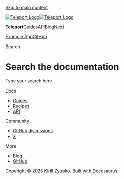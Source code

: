 [Skip to main content](#__docusaurus_skipToContent_fallback)

[![Teleport Logo](/react-native-teleport/img/logo.svg)![Teleport Logo](/react-native-teleport/img/logo.svg)](/react-native-teleport/.md)

[**Teleport**](/react-native-teleport/.md)[Guides](/react-native-teleport/docs/intro.md)[API](/react-native-teleport/docs/category/api-reference.md)[Blog](/react-native-teleport/blog)[Next](/react-native-teleport/docs/intro.md)

[Example App](https://github.com/kirillzyusko/react-native-teleport/tree/main/example)[GitHub](https://github.com/kirillzyusko/react-native-teleport)

Search

# Search the documentation

Type your search here

[](https://www.algolia.com/)

Docs

* [Guides](/react-native-teleport/docs/installation.md)
* [Recipes](/react-native-teleport/docs/category/recipes.md)
* [API](/react-native-teleport/docs/category/api-reference.md)

Community

* [GitHub discussions](https://github.com/kirillzyusko/react-native-teleport/discussions)
* [X](https://x.com/ziusko)

More

* [Blog](/react-native-teleport/blog)
* [GitHub](https://github.com/kirillzyusko/react-native-teleport)

Copyright © 2025 Kirill Zyusko. Built with Docusaurus.
